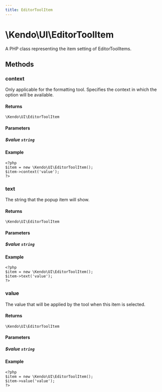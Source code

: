 ```yaml
---
title: EditorToolItem
---
```


# \Kendo\UI\EditorToolItem

A PHP class representing the item setting of EditorToolItems.


## Methods

### context
Only applicable for the formatting tool. Specifies the context in which the option will be available.

#### Returns
`\Kendo\UI\EditorToolItem`

#### Parameters

##### $value `string`



#### Example 
    <?php
    $item = new \Kendo\UI\EditorToolItem();
    $item->context('value');
    ?>

### text
The string that the popup item will show.

#### Returns
`\Kendo\UI\EditorToolItem`

#### Parameters

##### $value `string`



#### Example 
    <?php
    $item = new \Kendo\UI\EditorToolItem();
    $item->text('value');
    ?>

### value
The value that will be applied by the tool when this item is selected.

#### Returns
`\Kendo\UI\EditorToolItem`

#### Parameters

##### $value `string`



#### Example 
    <?php
    $item = new \Kendo\UI\EditorToolItem();
    $item->value('value');
    ?>

